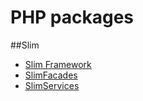 PHP packages
============

##Slim
- [Slim Framework](https://github.com/codeguy/Slim)
- [SlimFacades](https://github.com/itsgoingd/slim-facades)
- [SlimServices](https://github.com/itsgoingd/slim-services)

